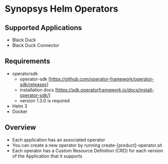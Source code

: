 # Synopsys Helm Operators

## Supported Applications

* Black Duck
* Black Duck Connector

## Requirements

* operatorsdk
  * operator-sdk [https://github.com/operator-framework/operator-sdk/releases]
  * installation docs [https://sdk.operatorframework.io/docs/install-operator-sdk/]
  * version 1.3.0 is required
* Helm 3
* Docker

## Overview

* Each application has an associated operator
* You can create a new operator by running create-[product]-operator.sh
* Each operator has a Custom Resource Definition (CRD) for each version of the Application that it supports